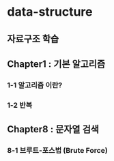 # data-structure
자료구조 학습
------

## Chapter1 : 기본 알고리즘
### 1-1 알고리즘 이란?

### 1-2 반복


## Chapter8 : 문자열 검색
### 8-1 브루트-포스법 (Brute Force)
